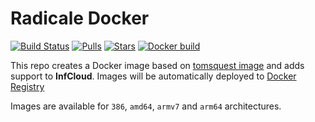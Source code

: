# Radicale Docker

[![Build Status](https://jenkins.parravidales.es/buildStatus/icon?job=Radicale+with+InfCloud%2Fmaster)](https://jenkins.parravidales.es/job/Radicale%20with%20InfCloud/job/master/)
[![Pulls](https://img.shields.io/docker/pulls/parrazam/radicale-with-infcloud.svg)](https://hub.docker.com/r/parrazam/radicale-with-infcloud/)
[![Stars](https://img.shields.io/docker/stars/parrazam/radicale-with-infcloud.svg)](https://hub.docker.com/r/parrazam/radicale-with-infcloud/)
[![Docker build](https://img.shields.io/docker/automated/parrazam/radicale-with-infcloud.svg)](https://hub.docker.com/r/parrazam/radicale-with-infcloud/)

This repo creates a Docker image based on [tomsquest image](https://github.com/tomsquest/docker-radicale) and adds support to **InfCloud**.
Images will be automatically deployed to [Docker Registry](https://hub.docker.com/repository/docker/parrazam/radicale-with-infcloud)

Images are available for `386`, `amd64`, `armv7` and `arm64` architectures.

